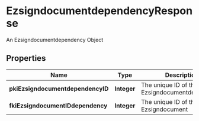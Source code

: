

# EzsigndocumentdependencyResponse

An Ezsigndocumentdependency Object

## Properties

| Name | Type | Description | Notes |
|------------ | ------------- | ------------- | -------------|
|**pkiEzsigndocumentdependencyID** | **Integer** | The unique ID of the Ezsigndocumentdependency |  |
|**fkiEzsigndocumentIDdependency** | **Integer** | The unique ID of the Ezsigndocument |  |



